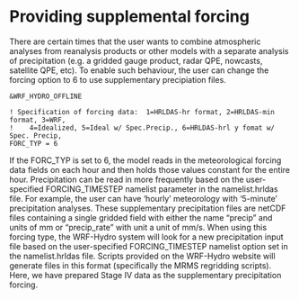 # Providing supplemental forcing

There are certain times that the user wants to combine atmospheric analyses from reanalysis products or other models with a separate analysis of precipitation (e.g. a gridded gauge product, radar QPE, nowcasts, satellite QPE, etc). To enable such behaviour, the user can change the forcing option to 6 to use supplementary precipiation files.

```
&WRF_HYDRO_OFFLINE

! Specification of forcing data:  1=HRLDAS-hr format, 2=HRLDAS-min format, 3=WRF,
!    4=Idealized, 5=Ideal w/ Spec.Precip., 6=HRLDAS-hrl y fomat w/ Spec. Precip,
FORC_TYP = 6
```

If the FORC_TYP is set to 6, the model reads in the meteorological forcing data fields on each hour and then holds those values constant for the entire hour. Precipitation can be read in more frequently based on the user-specified FORCING_TIMESTEP namelist parameter in the namelist.hrldas file. For example, the user can have ‘hourly’ meteorology with ‘5-minute’ precipitation analyses. These supplementary precipitation files are netCDF files containing a single gridded field with either the name “precip” and units of mm or “precip_rate” with unit a unit of mm/s. When using this forcing type, the WRF-Hydro system will look for a new precipitation input file based on the user-specified FORCING_TIMESTEP namelist option set in the namelist.hrldas file. Scripts provided on the WRF-Hydro website will generate files in this format (specifically the MRMS regridding scripts). Here, we have prepared Stage IV data as the supplementary precipitation forcing. 



